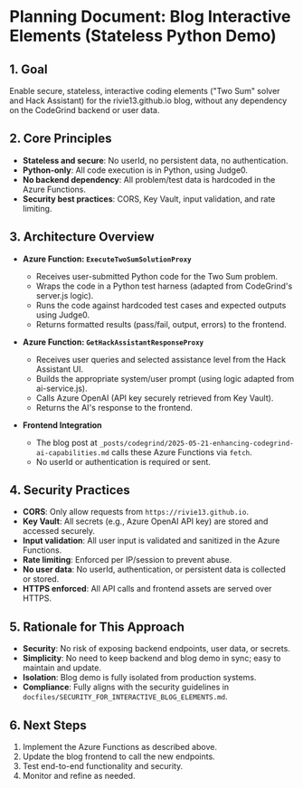 # Planning Document: Blog Interactive Elements (Stateless Python Demo)

## 1. Goal

Enable secure, stateless, interactive coding elements ("Two Sum" solver and Hack Assistant) for the rivie13.github.io blog, without any dependency on the CodeGrind backend or user data.

## 2. Core Principles

- **Stateless and secure**: No userId, no persistent data, no authentication.
- **Python-only**: All code execution is in Python, using Judge0.
- **No backend dependency**: All problem/test data is hardcoded in the Azure Functions.
- **Security best practices**: CORS, Key Vault, input validation, and rate limiting.

## 3. Architecture Overview

- **Azure Function: `ExecuteTwoSumSolutionProxy`**
  - Receives user-submitted Python code for the Two Sum problem.
  - Wraps the code in a Python test harness (adapted from CodeGrind's server.js logic).
  - Runs the code against hardcoded test cases and expected outputs using Judge0.
  - Returns formatted results (pass/fail, output, errors) to the frontend.

- **Azure Function: `GetHackAssistantResponseProxy`**
  - Receives user queries and selected assistance level from the Hack Assistant UI.
  - Builds the appropriate system/user prompt (using logic adapted from ai-service.js).
  - Calls Azure OpenAI (API key securely retrieved from Key Vault).
  - Returns the AI's response to the frontend.

- **Frontend Integration**
  - The blog post at `_posts/codegrind/2025-05-21-enhancing-codegrind-ai-capabilities.md` calls these Azure Functions via `fetch`.
  - No userId or authentication is required or sent.

## 4. Security Practices

- **CORS**: Only allow requests from `https://rivie13.github.io`.
- **Key Vault**: All secrets (e.g., Azure OpenAI API key) are stored and accessed securely.
- **Input validation**: All user input is validated and sanitized in the Azure Functions.
- **Rate limiting**: Enforced per IP/session to prevent abuse.
- **No user data**: No userId, authentication, or persistent data is collected or stored.
- **HTTPS enforced**: All API calls and frontend assets are served over HTTPS.

## 5. Rationale for This Approach

- **Security**: No risk of exposing backend endpoints, user data, or secrets.
- **Simplicity**: No need to keep backend and blog demo in sync; easy to maintain and update.
- **Isolation**: Blog demo is fully isolated from production systems.
- **Compliance**: Fully aligns with the security guidelines in `docfiles/SECURITY_FOR_INTERACTIVE_BLOG_ELEMENTS.md`.

## 6. Next Steps

1. Implement the Azure Functions as described above.
2. Update the blog frontend to call the new endpoints.
3. Test end-to-end functionality and security.
4. Monitor and refine as needed. 